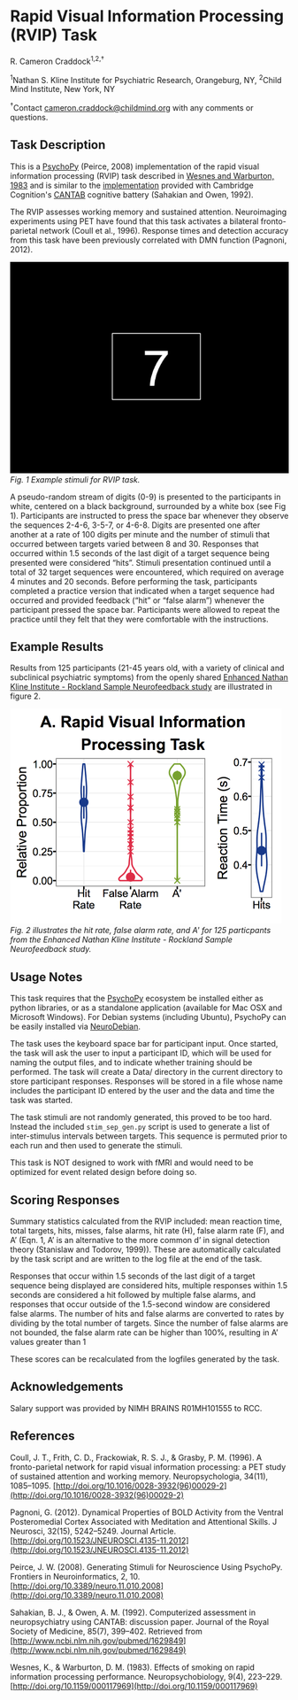 
# Rapid Visual Information Processing (RVIP) Task

R. Cameron Craddock<sup>1,2,†</sup>

<sup>1</sup>Nathan S. Kline Institute for Psychiatric Research, Orangeburg, NY, <sup>2</sup>Child Mind Institute, New York, NY

<sup>†</sup>Contact [cameron.craddock@childmind.org](mailto:cameron.craddock@childmind.org) with any comments or questions.

## Task Description

This is a [PsychoPy](http://www.psychopy.org/) (Peirce, 2008) implementation of the rapid visual information processing (RVIP) task described in [Wesnes and Warburton, 1983](http://www.ncbi.nlm.nih.gov/pubmed/6425892) and is similar to the [implementation](http://www.cambridgecognition.com/tests/rapid-visual-information-processing-rvp) provided with Cambridge Cognition's [CANTAB](http://www.cambridgecognition.com/) cognitive battery (Sahakian and Owen, 1992).

The RVIP assesses working memory and sustained attention. Neuroimaging experiments using PET have found that this task activates a bilateral fronto-parietal network (Coull et al., 1996). Response times and detection accuracy from this task have been previously correlated with DMN function (Pagnoni, 2012). 

![Fig. 1 Example stimuli for RVIP task.](rvip_stim.png?raw=true "Fig. 1 Example stimuli for RVIP task.")
*Fig. 1 Example stimuli for RVIP task.*

A pseudo-random stream of digits (0-9) is presented to the participants in white, centered on a black background, surrounded by a white box (see Fig 1). Participants are instructed to press the space bar whenever they observe the sequences 2-4-6, 3-5-7, or 4-6-8. Digits are presented one after another at a rate of 100 digits per minute and the number of stimuli that occurred between targets varied between 8 and 30. Responses that occurred within 1.5 seconds of the last digit of a target sequence being presented were considered “hits”. Stimuli presentation continued until a total of 32 target sequences were encountered, which required on average 4 minutes and 20 seconds. Before performing the task, participants completed a practice version that indicated when a target sequence had occurred and provided feedback (“hit” or “false alarm”) whenever the participant pressed the space bar. Participants were allowed to repeat the practice until they felt that they were comfortable with the instructions.

## Example Results

Results from 125 participants (21-45 years old, with a variety of clinical and subclinical psychiatric symptoms)  from the openly shared [Enhanced Nathan Kline Institute - Rockland Sample Neurofeedback study](http://fcon_1000.projects.nitrc.org/indi/enhanced/) are illustrated in figure 2.

![Fig. 2 illustrates the hit rate, false alarm rate, and A' for 125 particpants from the Enhanced Nathan Kline Institute - Rockland Sample Neurofeedback study](rvip_performance.png?raw=true "Fig. 2 illustrates the hit rate, false alarm rate, and A' for 125 particpants from the Enhanced Nathan Kline Institute - Rockland Sample Neurofeedback study.")
*Fig. 2 illustrates the hit rate, false alarm rate, and A' for 125 particpants from the Enhanced Nathan Kline Institute - Rockland Sample Neurofeedback study.*


## Usage Notes

This task requires that the [PsychoPy](http://www.psychopy.org/) ecosystem be installed either as python libraries, or as a standalone application (available for Mac OSX and Microsoft Windows). For Debian systems (including Ubuntu), PsychoPy can be easily installed via [NeuroDebian](http://neuro.debian.net/pkgs/psychopy.html?highlight=psychopy).

The task uses the keyboard space bar for participant input. Once started, the task will ask the user to input a participant ID, which will be used for naming the output files, and to indicate whether training should be performed. The task will create a Data/ directory in the current directory to store participant responses. Responses will be stored in a file whose name includes the participant ID entered by the user and the data and time the task was started.

The task stimuli are not randomly generated, this proved to be too hard. Instead the included ```stim_sep_gen.py``` script is used to generate a list of inter-stimulus intervals between targets. This sequence is permuted prior to each run and then used to generate the stimuli.

This task is NOT designed to work with fMRI and would need to be optimized for event related design before doing so.

## Scoring Responses

Summary statistics calculated from the RVIP included: mean reaction time, total targets, hits, misses, false alarms, hit rate (H), false alarm rate (F), and A’ (Eqn. 1, A’ is an alternative to the more common d’ in signal detection theory (Stanislaw and Todorov, 1999)). These are automatically calculated by the task script and are written to the log file at the end of the task. 

Responses that occur within 1.5 seconds of the last digit of a target sequence being displayed are considered hits, multiple responses within 1.5 seconds are considered a hit followed by multiple false alarms, and responses that occur outside of the 1.5-second window are considered false alarms. The number of hits and false alarms are converted to rates by dividing by the total number of targets. Since the number of false alarms are not bounded, the false alarm rate can be higher than 100%, resulting in A’ values greater than 1

These scores can be recalculated from the logfiles generated by the task.

## Acknowledgements
Salary support was provided by NIMH BRAINS R01MH101555 to RCC.

## References

Coull, J. T., Frith, C. D., Frackowiak, R. S. J., & Grasby, P. M. (1996). A fronto-parietal network for rapid visual information processing: a PET study of sustained attention and working memory. Neuropsychologia, 34(11), 1085–1095. [http://doi.org/10.1016/0028-3932(96)00029-2](http://doi.org/10.1016/0028-3932(96)00029-2)

Pagnoni, G. (2012). Dynamical Properties of BOLD Activity from the Ventral Posteromedial Cortex Associated with Meditation and Attentional Skills. J Neurosci, 32(15), 5242–5249. Journal Article. [http://doi.org/10.1523/JNEUROSCI.4135-11.2012](http://doi.org/10.1523/JNEUROSCI.4135-11.2012)

Peirce, J. W. (2008). Generating Stimuli for Neuroscience Using PsychoPy. Frontiers in Neuroinformatics, 2, 10. [http://doi.org/10.3389/neuro.11.010.2008](http://doi.org/10.3389/neuro.11.010.2008)

Sahakian, B. J., & Owen, A. M. (1992). Computerized assessment in neuropsychiatry using CANTAB: discussion paper. Journal of the Royal Society of Medicine, 85(7), 399–402. Retrieved from [http://www.ncbi.nlm.nih.gov/pubmed/1629849](http://www.ncbi.nlm.nih.gov/pubmed/1629849)

Wesnes, K., & Warburton, D. M. (1983). Effects of smoking on rapid information processing performance. Neuropsychobiology, 9(4), 223–229. [http://doi.org/10.1159/000117969](http://doi.org/10.1159/000117969)


